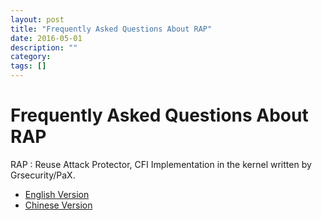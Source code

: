 ```yaml
---
layout: post
title: "Frequently Asked Questions About RAP"
date: 2016-05-01
description: ""
category: 
tags: []
---
```


# Frequently Asked Questions About RAP

RAP : Reuse Attack Protector, CFI Implementation in the kernel written by Grsecurity/PaX. 

- [English Version](https://grsecurity.net/rap_faq.php)
- [Chinese Version](http://hardenedlinux.org/system-security/2016/05/01/FAQ_about_RAP.html)
